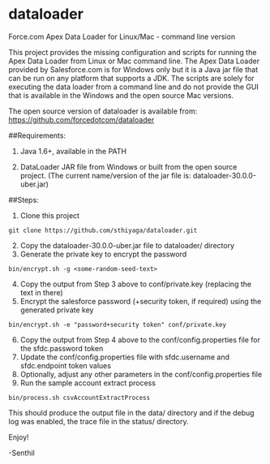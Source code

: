 dataloader
==========

Force.com Apex Data Loader for Linux/Mac - command line version

This project provides the missing configuration and scripts for running the Apex Data Loader from Linux or Mac command line. The Apex Data Loader provided by Salesforce.com is for Windows only but it is a Java jar file that can be run on any platform that supports a JDK. The scripts are solely for executing the data loader from a command line and do not provide the GUI that is available in the Windows and the open source Mac versions. 

The open source version of dataloader is available from: https://github.com/forcedotcom/dataloader

##Requirements: 

1. Java 1.6+, available in the PATH

2. DataLoader JAR file from Windows or built from the open source project. 
(The current name/version of the jar file is: dataloader-30.0.0-uber.jar)

##Steps: 

1. Clone this project 
```
git clone https://github.com/sthiyaga/dataloader.git
```
2. Copy the dataloader-30.0.0-uber.jar file to dataloader/ directory
3. Generate the private key to encrypt the password
```
bin/encrypt.sh -g <some-random-seed-text> 
```
4. Copy the output from Step 3 above to conf/private.key (replacing the text in there)
5. Encrypt the salesforce password (+security token, if required) using the generated private key
```
bin/encrypt.sh -e "password+security token" conf/private.key
```
6. Copy the output from Step 4 above to the conf/config.properties file for the sfdc.password token 
7. Update the conf/config.properties file with sfdc.username and sfdc.endpoint token values
8. Optionally, adjust any other parameters in the conf/config.properties file
9. Run the sample account extract process
```
bin/process.sh csvAccountExtractProcess
```

This should produce the output file in the data/ directory and if the debug log was enabled, the trace file in the status/ directory. 

Enjoy!

-Senthil

